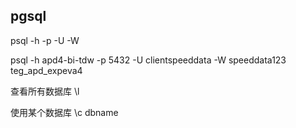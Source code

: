 ## pgsql

psql -h <host> -p <port> -U <username> -W <password> <database>

psql -h  apd4-bi-tdw -p 5432 -U clientspeeddata -W speeddata123 teg_apd_expeva4


查看所有数据库 \l

使用某个数据库 \c dbname 